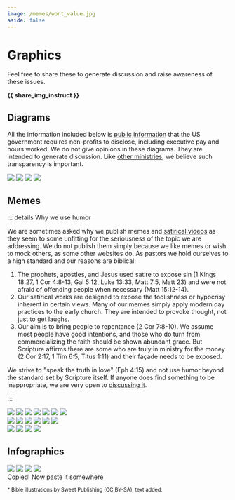 ```yaml
---
image: /memes/wont_value.jpg
aside: false
---
```


<script lang='ts' setup>

import {onMounted, ref, computed} from 'vue'


const have_share = ref(false)
const have_clipboard = ref(false)
const show_copied = ref(false)


const share_label = computed(() => {
    return have_share.value ? "Share link" : (have_clipboard.value ? "Copy link" : null)
})


const share_img_instruct = computed(() => {
    return have_share.value ? "Click an image to share it." :
        (have_clipboard.value ? "Click an image to copy it." : null)
})


const flash_copied = () => {
    // Briefly show .copied div
    show_copied.value = true
    setTimeout(() => {
        show_copied.value = false
    }, 3000)
}


const share_img = async event => {
    // Share meme clicked on

    // Get PNG form for higher quality, and because some browsers don't support writing jpg yet
    // e.g. Chrome 108 desktop couldn't write a jpg to clipboard
    const url = event.target.src.replace('.jpg', '.png')  // NOTE Browser returns absolute URL
    const blob = await (await fetch(url)).blob()

    // Use Share API if available, otherwise fallback on clipboard
    // NOTE Don't use if not phone/tablet as desktop experience isn't great with no social apps available
    if (have_share.value && window.screen.width < 800){

        // Prepare data to share
        const file = new File([blob], 'selling_jesus_meme.png', {type: blob.type})
        const data = {
            url: 'https://sellingjesus.org',
            title: "Selling Jesus",
            files: [file],
        }

        // Try to share image data, otherwise fallback on sharing a link to the image
        if (self.navigator.canShare(data)){
            self.navigator.share(data)
        } else {
            self.navigator.share({
                url: url,  // URL of actual image so social sites will display it
                title: "Selling Jesus",
            })
        }

    } else if (have_clipboard.value){
        // Can't use Share API so write to clipboard and notify user
        await self.navigator.clipboard.write([new ClipboardItem({[blob.type]: blob})])
        flash_copied()
    }
}


onMounted(() => {
    // Can only access browser API at runtime
    have_share.value = 'share' in self.navigator
    have_clipboard.value = 'clipboard' in self.navigator && 'ClipboardItem' in self
})


</script>


<style lang='sass' scoped>

.images
    display: flex
    flex-direction: column

    img
        margin-bottom: 48px
        cursor: pointer
        aspect-ratio: 1 / 1

    @media (min-width: 1000px)
        display: grid
        grid-template-columns: 1fr 1fr
        column-gap: 24px


.copied
    position: fixed
    bottom: 50%
    left: calc(50% - 220px)
    z-index: 999
    color: var(--vp-button-brand-text)
    background-color: var(--vp-c-brand)
    filter: drop-shadow(2px 4px 6px rgba(0, 0, 0, 0.5))
    font-size: 14px
    font-weight: bold
    padding: 6px 12px
    border-radius: 24px


.v-enter-active, .v-leave-active
    transition: opacity 0.5s ease

.v-enter-from, .v-leave-to
    opacity: 0


</style>


# Graphics

Feel free to share these to generate discussion and raise awareness of these issues.

__{{ share_img_instruct }}__


## Diagrams

All the information included below is [public information](https://apps.irs.gov/app/eos/) that the US government requires non-profits to disclose, including executive pay and hours worked. We do not give opinions in these diagrams. They are intended to generate discussion. Like [other ministries](https://ministrywatch.com/), we believe such transparency is important.

<div class='images'>
    <img @click='share_img' src='/infographics/trace_nkjv.jpg'>
    <img @click='share_img' src='/infographics/trace_niv.jpg'>
    <img @click='share_img' src='/infographics/trace_esv.jpg'>
    <img @click='share_img' src='/infographics/trace_songs.jpg'>
</div>


## Memes

::: details Why we use humor

We are sometimes asked why we publish memes and [satirical videos](/videos/humor) as they seem to some unfitting for the seriousness of the topic we are addressing. We do not publish them simply because we like memes or wish to mock others, as some other websites do. As pastors we hold ourselves to a high standard and our reasons are biblical:

 1. The prophets, apostles, and Jesus used satire to expose sin (1 Kings 18:27, 1 Cor 4:8-13, Gal 5:12, Luke 13:33, Matt 7:5, Matt 23) and were not afraid of offending people when necessary (Matt 15:12-14).
 2. Our satirical works are designed to expose the foolishness or hypocrisy inherent in certain views. Many of our memes simply apply modern day practices to the early church. They are intended to provoke thought, not just to get laughs.
 3. Our aim is to bring people to repentance (2 Cor 7:8-10). We assume most people have good intentions, and those who do turn from commercializing the faith should be shown abundant grace. But Scripture affirms there are some who are truly in ministry for the money (2 Cor 2:17, 1 Tim 6:5, Titus 1:11) and their façade needs to be exposed.

We strive to "speak the truth in love" (Eph 4:15) and not use humor beyond the standard set by Scripture itself. If anyone does find something to be inappropriate, we are very open to [discussing it](/about#contact).

:::

<div class='images'>
    <!-- Sweet Publishing -->
    <img @click='share_img' src='/memes/conference_discount.jpg'>
    <img @click='share_img' src='/memes/bible_copyright.jpg'>
    <img @click='share_img' src='/memes/music_royalties.jpg'>
    <img @click='share_img' src='/memes/paul_payment.jpg'>
    <img @click='share_img' src='/memes/wont_value.jpg'>
    <img @click='share_img' src='/memes/sell_spirit.jpg'>
    <img @click='share_img' src='/memes/your_saying.jpg'>
</div>
<div class='images'>
    <!-- Image-based -->
    <img @click='share_img' src='/memes/serve_both.jpg'>
    <img @click='share_img' src='/memes/modern_society.jpg'>
    <img @click='share_img' src='/memes/future_history.jpg'>
    <img @click='share_img' src='/memes/muzzle_ox.jpg'>
    <img @click='share_img' src='/memes/biblical_counseling.jpg'>
    <img @click='share_img' src='/memes/monetize_ministry.jpg'>
</div>
<div class='images'>
    <!-- Text-based -->
    <img @click='share_img' src='/memes/study_bible.jpg'>
    <img @click='share_img' src='/memes/temple_marketplace.jpg'>
    <img @click='share_img' src='/memes/all_rights_reserved.jpg'>
    <img @click='share_img' src='/memes/false_teacher.jpg'>
</div>


## Infographics

<div class='images'>
    <img @click='share_img' src='/infographics/info_cliff.jpg'>
    <img @click='share_img' src='/infographics/info_support.jpg'>
    <img @click='share_img' src='/infographics/info_sold_free.jpg'>
    <img @click='share_img' src='/infographics/info_math.jpg'>
</div>


<transition>
    <div v-if='show_copied' class='copied'>Copied! Now paste it somewhere</div>
</transition>


<small>* Bible illustrations by Sweet Publishing (CC BY-SA), text added.</small>
